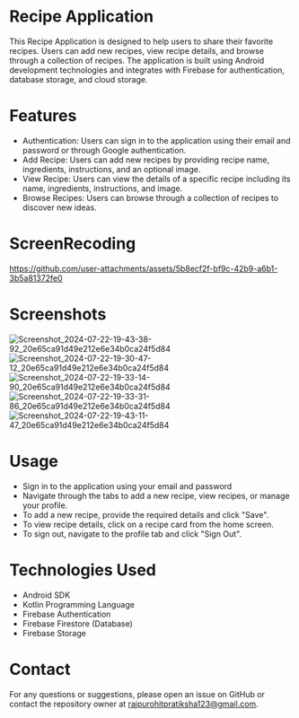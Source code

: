 # Recipe Application
This Recipe Application is designed to help users to share their favorite recipes. Users can add new recipes, view recipe details, and browse through a collection of recipes. The application is built using Android development technologies and integrates with Firebase for authentication, database storage, and cloud storage.

# Features
* Authentication: Users can sign in to the application using their email and password or through Google authentication.
* Add Recipe: Users can add new recipes by providing recipe name, ingredients, instructions, and an optional image.
* View Recipe: Users can view the details of a specific recipe including its name, ingredients, instructions, and image.
* Browse Recipes: Users can browse through a collection of recipes to discover new ideas.

# ScreenRecoding
https://github.com/user-attachments/assets/5b8ecf2f-bf9c-42b9-a6b1-3b5a81372fe0

# Screenshots
![Screenshot_2024-07-22-19-43-38-92_20e65ca91d49e212e6e34b0ca24f5d84](https://github.com/user-attachments/assets/e474246a-c413-4b1f-83c8-9f818dd60aad)
![Screenshot_2024-07-22-19-30-47-12_20e65ca91d49e212e6e34b0ca24f5d84](https://github.com/user-attachments/assets/da98e927-b889-40cd-a2bf-a5554718816c)
![Screenshot_2024-07-22-19-33-14-90_20e65ca91d49e212e6e34b0ca24f5d84](https://github.com/user-attachments/assets/13bea81e-245d-44bf-89f2-f55f56990fcb)
![Screenshot_2024-07-22-19-33-31-86_20e65ca91d49e212e6e34b0ca24f5d84](https://github.com/user-attachments/assets/6195cde9-44fe-4930-b05b-49ac579a3a14)
![Screenshot_2024-07-22-19-43-11-47_20e65ca91d49e212e6e34b0ca24f5d84](https://github.com/user-attachments/assets/e979be87-50da-4b0e-be19-bdac436a49c5)

# Usage
* Sign in to the application using your email and password 
* Navigate through the tabs to add a new recipe, view recipes, or manage your profile.
* To add a new recipe, provide the required details and click "Save".
* To view recipe details, click on a recipe card from the home screen.
* To sign out, navigate to the profile tab and click "Sign Out".
  
# Technologies Used
* Android SDK
* Kotlin Programming Language
* Firebase Authentication
* Firebase Firestore (Database)
* Firebase Storage
  

# Contact
For any questions or suggestions, please open an issue on GitHub or contact the repository owner at rajpurohitpratiksha123@gmail.com.
